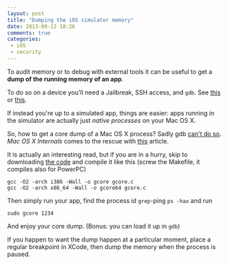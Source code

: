 ```yaml
---
layout: post
title: "Dumping the iOS simulator memory"
date: 2013-09-12 18:26
comments: true
categories:
 - iOS
 - security
---
```


To audit memory or to debug with external tools it can be useful to get a **dump of the running memory of an app**.

To do so on a device you'll need a Jailbreak, SSH access, and `gdb`. See [this](https://www.soldierx.com/tutorials/iPhone-Dumping-Game-Memory-and-Injecting-Custom-Code-into-Games) or [this](http://rce64.wordpress.com/2013/01/26/decrypting-apps-on-ios-6-single-architecture-no-pieaslr/).

If instead you're up to a simulated app, things are easier: apps running in the simulator are actually just *native processes* on your Mac OS X.

So, how to get a core dump of a Mac OS X process? Sadly gdb [can't do so](http://sourceware.org/gdb/onlinedocs/gdb/Core-File-Generation.html). *Mac OS X Internals* comes to the rescue with [this](http://osxbook.com/book/bonus/chapter8/core/) article.

It is actually an interesting read, but if you are in a hurry, skip to downloading [the code](http://osxbook.com/book/bonus/chapter8/core/download/gcore.c) and compile it like this (screw the Makefile, it compiles also for PowerPC)

    gcc -O2 -arch i386 -Wall -o gcore gcore.c
    gcc -O2 -arch x86_64 -Wall -o gcore64 gcore.c

Then simply run your app, find the process id `grep`-ping `ps -hax` and run

    sudo gcore 1234

And enjoy your core dump. (Bonus: you can load it up in `gdb`)

If you happen to want the dump happen at a particular moment, place a regular breakpoint in XCode, then dump the memory when the process is paused.
